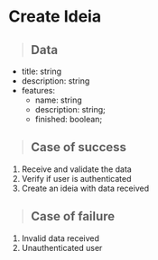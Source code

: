 # Create Ideia

> ## Data
* title: string
* description: string
* features:
  - name: string
  - description: string;
  - finished: boolean;

> ## Case of success
1. Receive and validate the data
2. Verify if user is authenticated
3. Create an ideia with data received

> ## Case of failure
1. Invalid data received
2. Unauthenticated user
